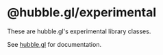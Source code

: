 # @hubble.gl/experimental

These are hubble.gl's experimental library classes.

See [hubble.gl](https://uber.github.io/hubble.gl) for documentation.